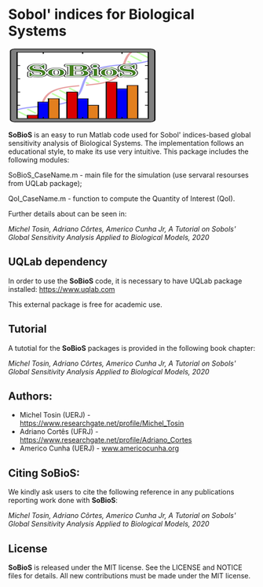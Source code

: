 # Sobol' indices for Biological Systems

![SoBioS Logo](logo/SoBioS_logo.png)

**SoBioS** is an easy to run Matlab code used for Sobol' indices-based global sensitivity analysis of Biological Systems. The implementation follows an educational style, to make its use very intuitive. This package includes the following modules:

SoBioS_CaseName.m - main file for the simulation (use servaral resourses from UQLab package);

QoI_CaseName.m    - function to compute the Quantity of Interest (QoI).


Further details about can be seen in:

*Michel Tosin, Adriano Côrtes, Americo Cunha Jr, A Tutorial on Sobols' Global Sensitivity Analysis Applied to Biological Models, 2020*


## UQLab dependency

In order to use the **SoBioS** code, it is necessary to have UQLab package installed:
https://www.uqlab.com

This external package is free for academic use.

## Tutorial

A tutotial for the **SoBioS** packages is provided in the following book chapter:

*Michel Tosin, Adriano Côrtes, Americo Cunha Jr, A Tutorial on Sobols' Global Sensitivity Analysis Applied to Biological Models, 2020*

## Authors:
- Michel Tosin (UERJ) - https://www.researchgate.net/profile/Michel_Tosin
- Adriano Cortês (UFRJ) - https://www.researchgate.net/profile/Adriano_Cortes
- Americo Cunha (UERJ) - www.americocunha.org

## Citing SoBioS:

We kindly ask users to cite the following reference in any publications reporting work done with **SoBioS**:

*Michel Tosin, Adriano Côrtes, Americo Cunha Jr, A Tutorial on Sobols' Global Sensitivity Analysis Applied to Biological Models, 2020*

## License

**SoBioS** is released under the MIT license. See the LICENSE and NOTICE files for details. All new contributions must be made under the MIT license.

